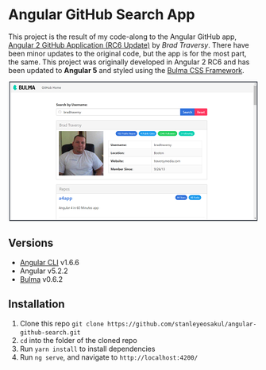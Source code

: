 # Angular GitHub Search App
This project is the result of my code-along to the Angular GitHub app, [Angular 2 GitHub Application (RC6 Update)](https://www.youtube.com/watch?v=RL_2FnIBVgI) by *Brad Traversy*.  There have been minor updates to the original code, but the app is for the most part, the same.  This project was originally developed in Angular 2 RC6 and has been updated to **Angular 5** and styled using the [Bulma CSS Framework](https://bulma.io).

<p align="center">
    <img width="500" height="281" src="./src/assets/images/homepage.png"><br>
</p>

## Versions
* [Angular CLI](https://github.com/angular/angular-cli) v1.6.6
* Angular v5.2.2
* [Bulma](https://bulma.io) v0.6.2

## Installation
1. Clone this repo `git clone https://github.com/stanleyeosakul/angular-github-search.git`
1. `cd` into the folder of the cloned repo
1. Run `yarn install` to install dependencies
1. Run `ng serve`, and navigate to `http://localhost:4200/`
